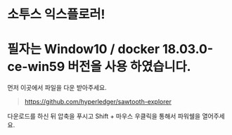 소투스 익스플로러!
=============
# 필자는 Window10 / docker 18.03.0-ce-win59 버전을 사용 하였습니다.

먼저 이곳에서 파일을 다운 받아주세요. 
> <https://github.com/hyperledger/sawtooth-explorer>

다운로드를 하신 뒤 압축을 푸시고 
Shift + 마우스 우클릭을 통해서 파워쉘을 열어주세요. 
